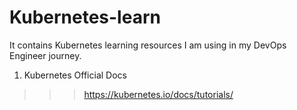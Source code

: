# Kubernetes-learn

It contains Kubernetes learning resources I am using in my DevOps Engineer journey.

1. Kubernetes Official Docs 
>>> https://kubernetes.io/docs/tutorials/
